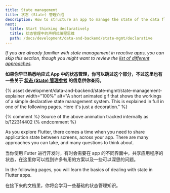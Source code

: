```yaml
---
title: State management
title: 状态 (State) 管理介绍
description: How to structure an app to manage the state of the data flowing through it.
next:
  title: Start thinking declaratively
  title: 状态管理中的声明式编程思维
  path: /docs/development/data-and-backend/state-mgmt/declarative
---
```


_If you are already familiar with state management in reactive apps, you can 
skip this section, though you might want to review the [list of different 
approaches](/docs/development/data-and-backend/state-mgmt/options)._

**如果你早已熟悉响应式 App 中的状态管理，你可以跳过这个部分，不过这里也有一些关于 [状态 (State) 管理参考](/docs/development/data-and-backend/state-mgmt/options) 的信息供你查阅。**

{% asset development/data-and-backend/state-mgmt/state-management-explainer width="100%" alt="A short animated gif that shows the workings of a simple declarative state management system. This is explained in full in one of the following pages. Here it's just a decoration." %}

{% comment %} 
Source of the above animation tracked internally as b/122314402 
{% endcomment %}

As you explore Flutter, there comes a time when you need to share application 
state between screens, across your app. There are many approaches you can take, 
and many questions to think about.

当你使用 Futter 进行开发时，有时会需要在 app 的不同界面中，共享应用程序的状态，在这里你可以找到许多有用的方案以及一些可以深思的问题。

In the following pages, you will learn the basics of dealing with state in 
Flutter apps.

在接下来的文档里，你将会学习一些基础的状态管理知识。
